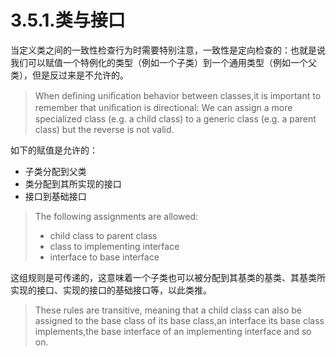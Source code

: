 # 3.5.1.类与接口

当定义类之间的一致性检查行为时需要特别注意，一致性是定向检查的：也就是说我们可以赋值一个特例化的类型（例如一个子类）到一个通用类型（例如一个父类），但是反过来是不允许的。

> When deﬁning uniﬁcation behavior between classes,it is important to remember that uniﬁcation is directional: We can assign a more specialized class (e.g. a child class) to a generic class (e.g. a parent class) but the reverse is not valid.

如下的赋值是允许的：

- 子类分配到父类
- 类分配到其所实现的接口
- 接口到基础接口

> The following assignments are allowed:
>
> - child class to parent class
> - class to implementing interface
> - interface to base interface

这组规则是可传递的，这意味着一个子类也可以被分配到其基类的基类、其基类所实现的接口、实现的接口的基础接口等，以此类推。

> These rules are transitive, meaning that a child class can also be assigned to the base class of its base class,an interface its base class implements,the base interface of an implementing interface and so on.